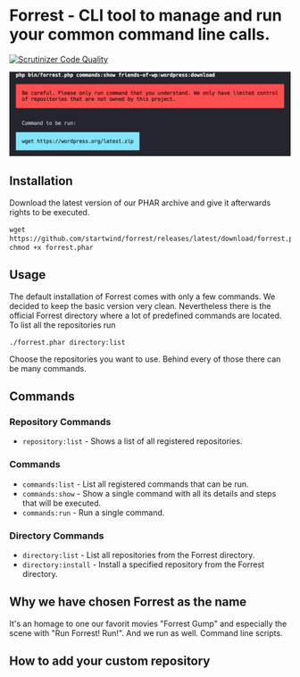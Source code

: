 # Forrest - CLI tool to manage and run your common command line calls.

[![Scrutinizer Code Quality](https://scrutinizer-ci.com/g/startwind/forrest/badges/quality-score.png?b=main&s=579fbe045436392cced69014e18889609b7d2b1a)](https://scrutinizer-ci.com/g/startwind/forrest/?branch=main)

![commands:show](docs/images/commands_show.png)

## Installation

Download the latest version of our PHAR archive and give it afterwards rights to be executed.

```shell
wget https://github.com/startwind/forrest/releases/latest/download/forrest.phar
chmod +x forrest.phar
```

## Usage

The default installation of Forrest comes with only a few commands. We decided to keep the basic version very clean. Nevertheless there is the official Forrest directory where a lot of predefined commands are located. To list all the repositories run 

```shell
./forrest.phar directory:list
```

Choose the repositories you want to use. Behind every of those there can be many commands. 

## Commands

### Repository Commands

- `repository:list` - Shows a list of all registered repositories.

### Commands

- `commands:list` - List all registered commands that can be run.
- `commands:show` - Show a single command with all its details and steps that will be executed. 
- `commands:run` - Run a single command.

### Directory Commands

- `directory:list` - List all repositories from the Forrest directory.
- `directory:install` - Install a specified repository from the Forrest directory.

## Why we have chosen Forrest as the name

It's an homage to one our favorit movies "Forrest Gump" and especially the scene with "Run Forrest! Run!". And we run as well. Command line scripts.

## How to add your custom repository
